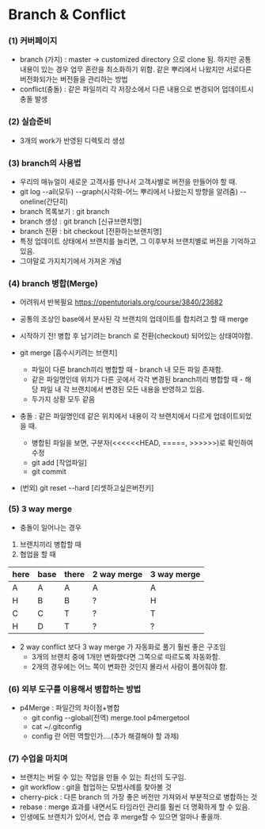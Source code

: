 # Branch & Conflict

### (1) 커버페이지

- branch (가지) : master -> customized directory 으로 clone 됨.
  하지만 공통 내용이 있는 경우 업무 혼란을 최소화하기 위함. 
  같은 뿌리에서 나왔지만 서로다른 버전화되가는 버전들을 관리하는 방법 
- conflict(충돌) : 같은 파일끼리 각 저장소에서 다른 내용으로 변경되어 업데이트시 충돌 발생  

### (2) 실습준비

- 3개의 work가 반영된 디렉토리 생성 

### (3) branch의 사용법

- 우리의 매뉴얼이 새로운 고객사를 만나서 고객사별로 버전을 만들어야 할 때. 
- git log --all(모두) --graph(시각화-어느 뿌리에서 나왔는지 방향을 알려줌) --oneline(간단히)
- branch 목록보기 : git branch 
- branch 생성 : git branch [신규브랜치명] 
- branch 전환 : bit checkout [전환하는브랜치명]
- 특정 업데이트 상태에서 브랜치를 늘리면, 그 이후부처 브랜치별로 버전을 기억하고 있음.
- 그야말로 가지치기에서 가져온 개념

### (4) branch 병합(Merge) 

- 어려워서 반복필요 https://opentutorials.org/course/3840/23682

- 공통의 조상인 base에서 분사된 각 브랜치의 업데이트를 합치려고 할 때 merge
- 시작하기 전! 병합 후 남기려는 branch 로 전환(checkout) 되어있는 상태여야함.
- git merge [흡수시키려는 브랜치] 
  - 파일이 다른 branch끼리 병합할 때 - branch 내 모든 파일 존재함. 
  - 같은 파일명인데 위치가 다른 곳에서 각각 변경된 branch끼리 병합할 때 - 해당 파일 내 각 브랜치에서 변경된 모든 내용을 반영하고 있음. 
  - 두가지 상황 모두 같음
- 충돌 : 같은 파일명인데 같은 위치에서 내용이 각 브랜치에서 다르게 업데이트되었을 때.
  - 병합된 파일을 보면, 구분자(<<<<<<HEAD, =====, >>>>>>)로 확인하여 수정 
  - git add [작업파일]
  - git commit
- (번외) git reset --hard [리셋하고싶은버전키]

### (5) 3 way merge

- 충돌이 일어나는 경우 

1. 브랜치끼리 병합할 때
2. 협업을 할 때

| here | base | there | 2 way merge | 3 way merge |
| ---- | ---- | ----- | ----------- | ----------- |
| A    | A    | A     | A           | A           |
| H    | B    | B     | ?           | H           |
| C    | C    | T     | ?           | T           |
| H    | D    | T     | ?           | ?           |

- 2  way conflict 보다 3 way merge 가 자동화로 풀기 훨씬 좋은 구조임
  - 3개의 브랜치 중에 1개만 변화했다면 그쪽으로 따르도록 자동화함. 
  - 2개의 경우에는 어느 쪽이 변화한 것인지 몰라서 사람이 풀어줘야 함. 

### (6) 외부 도구를 이용해서 병합하는 방법 

- p4Merge : 파일간의 차이점+병합
  - git config --global(전역) merge.tool p4mergetool
  - cat ~/.gitconfig 
  - config 란 어떤 역할인가....(추가 해결해야 할 과제)

### (7) 수업을 마치며

- 브랜치는 버릴 수 있는 작업을 만들 수 있는 최선의 도구임.  
- git workflow : git을 협업하는 모범사례를 찾아볼 것
- cherry-pick : 다른 branch 의 가장 좋은 버전만 가져와서 부분적으로 병합하는 것 
- rebase : merge 효과를 내면서도 타임라인 관리를 훨씬 더 명확하게 할 수 있음. 
- 인생에도 브랜치가 있어서, 연습 후 merge할 수 있으면 얼마나 좋을까. 



